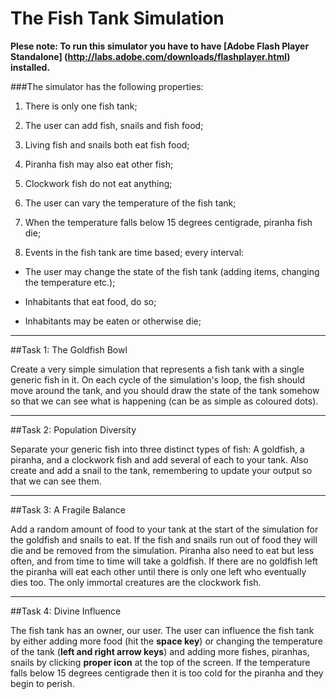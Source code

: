 # The Fish Tank Simulation

**Plese note: To run this simulator you have to have [Adobe Flash Player Standalone] (http://labs.adobe.com/downloads/flashplayer.html) installed.**

###The simulator has the following properties:

1. There is only one fish tank;

2. The user can add fish, snails and fish food;

3. Living fish and snails both eat fish food;

4. Piranha fish may also eat other fish;

5. Clockwork fish do not eat anything;

6. The user can vary the temperature of the fish tank;

7. When the temperature falls below 15 degrees centigrade, piranha fish die;

8. Events in the fish tank are time based; every interval:

* The user may change the state of the fish tank (adding items, changing the temperature etc.);

* Inhabitants that eat food, do so;

* Inhabitants may be eaten or otherwise die;

---
##Task 1: The Goldfish Bowl

Create a very simple simulation that represents a fish tank with a single generic fish in it.
On each cycle of the simulation's loop, the fish should move around the tank, and you should draw the state of the tank somehow so that we can see what is happening (can be as simple as coloured dots).

---
##Task 2: Population Diversity

Separate your generic fish into three distinct types of fish: A goldfish, a piranha, and a clockwork fish and add several of each to your tank. Also create and add a snail to the tank, remembering to update your output so that we can see them.

---
##Task 3: A Fragile Balance

Add a random amount of food to your tank at the start of the simulation for the goldfish and snails to eat. If the fish and snails run out of food they will die and be removed from the simulation. Piranha also need to eat but less often, and from time to time will take a goldfish. If there are no goldfish left the piranha will eat each other until there is only one left who eventually dies too. The only immortal creatures are the clockwork fish.

---
##Task 4: Divine Influence

The fish tank has an owner, our user. The user can influence the fish tank by either adding more food (hit the **space key**) or changing the temperature of the tank (**left and right arrow keys**) and adding more fishes, piranhas, snails by clicking **proper icon** at the top of the screen. If the temperature falls below 15 degrees centigrade then it is too cold for the piranha and they begin to perish.

